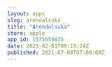 ```yaml
---
layout: apps
slug: arendalsuka
title: "Arendalsuka"
store: apple
app_id: 1575659835
date: 2023-02-01T00:19:24Z
published: 2021-07-08T07:00:00Z
---
```

